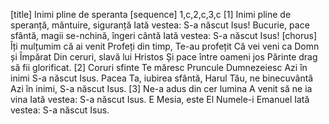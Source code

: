 [title] Inimi pline de speranta
[sequence] 1,c,2,c,3,c
[1]
Inimi pline de speranță, mântuire, siguranță
Iată vestea: S-a născut Isus!
Bucurie, pace sfântă, magii se-nchină, îngeri cântă
Iată vestea: S-a născut Isus!
[chorus]
Îți mulțumim că ai venit
Profeți din timp, Te-au profețit
Că vei veni ca Domn și Împărat
Din ceruri, slavă lui Hristos
Și pace între oameni jos
Părinte drag să fii glorificat.
[2]
Coruri sfinte Te măresc
Pruncule Dumnezeiesc
Azi în inimi S-a născut Isus.
Pacea Ta, iubirea sfântă,
Harul Tău, ne binecuvântă
Azi în inimi, S-a născut Isus.
[3]
Ne-a adus din cer lumina
A venit să ne ia vina
Iată vestea: S-a născut Isus.
E Mesia, este El
Numele-i Emanuel
Iată vestea: S-a născut Isus.

